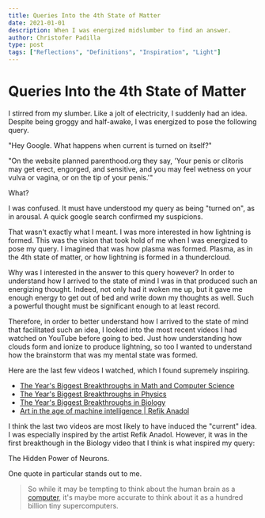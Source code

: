 ```yaml
---
title: Queries Into the 4th State of Matter
date: 2021-01-01
description: When I was energized midslumber to find an answer.
author: Christofer Padilla
type: post
tags: ["Reflections", "Definitions", "Inspiration", "Light"]
---
```


# Queries Into the 4th State of Matter

I stirred from my slumber. Like a jolt of electricity, I suddenly had an idea. Despite being groggy and half-awake, I was energized to pose the following query.

"Hey Google. What happens when current is turned on itself?"

"On the website planned parenthood.org they say, 'Your penis or clitoris may get erect, engorged, and sensitive, and you may feel wetness on your vulva or vagina, or on the tip of your penis.'"

What?

I was confused. It must have understood my query as being "turned on", as in arousal. A quick google search confirmed my suspicions.

That wasn't exactly what I meant. I was more interested in how lightning is formed. This was the vision that took hold of me when I was energized to pose my query. I imagined that was how plasma was formed. Plasma, as in the 4th state of matter, or how lightning is formed in a thundercloud.

Why was I interested in the answer to this query however? In order to understand how I arrived to the state of mind I was in that produced such an energizing thought. Indeed, not only had it woken me up, but it gave me enough energy to get out of bed and write down my thoughts as well. Such a powerful thought must be significant enough to at least record.

Therefore, in order to better understand how I arrived to the state of mind that facilitated such an idea, I looked into the most recent videos I had watched on YouTube before going to bed. Just how understanding how clouds form and ionize to produce lightning, so too I wanted to understand how the brainstorm that was my mental state was formed.

Here are the last few videos I watched, which I found supremely inspiring.

* [The Year's Biggest Breakthroughs in Math and Computer Science](https://www.youtube.com/watch?v=HL7DEkXV_60)
* [The Year's Biggest Breakthroughs in Physics](https://www.youtube.com/watch?v=D0-JbxX209g)
* [The Year's Biggest Breakthroughs in Biology](https://www.youtube.com/watch?v=YpDsA7SE-3c)
* [Art in the age of machine intelligence | Refik Anadol](https://www.youtube.com/watch?v=UxQDG6WQT5s)

I think the last two videos are most likely to have induced the "current" idea. I was especially inspired by the artist Refik Anadol. However, it was in the first breakthough in the Biology video that I think is what inspired my query:

The Hidden Power of Neurons.

One quote in particular stands out to me.

> So while it may be tempting to think about the human brain as a [computer](/blog/2020/12/30/Reflections_at_interfaces.md), it's maybe more accurate to think about it as a hundred billion tiny supercomputers.

<TagLinks />

<Comments />
